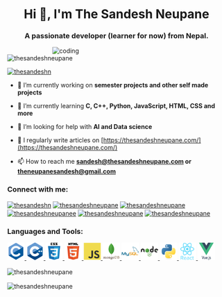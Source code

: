 <h1 align="center">Hi 👋, I'm The Sandesh Neupane</h1>
<h3 align="center">A passionate developer (learner for now) from Nepal.</h3>
<img align ="right" alt = "coding" width = "400" src = "https://i.pinimg.com/originals/84/88/9a/84889ad9e996c2c74ffdf33e73378c66.gif">

<p align="left"> <img src="https://komarev.com/ghpvc/?username=thesandeshneupane&label=Profile%20views&color=0e75b6&style=flat" alt="thesandeshneupane" /> </p>


<p align="left"> <a href="https://thesandeshneupane.com/" target="blank"><img src="https://img.shields.io/twitter/follow/thesandeshn?logo=twitter&style=for-the-badge" alt="thesandeshn" /></a> </p>

- 🔭 I’m currently working on **semester projects and other self made projects**

- 🌱 I’m currently learning **C, C++, Python, JavaScript, HTML, CSS and more**

- 🤝 I’m looking for help with **AI and Data science**

- 📝 I regularly write articles on [https://thesandeshneupane.com/](https://thesandeshneupane.com/)

- 📫 How to reach me **sandesh@thesandeshneupane.com or theneupanesandesh@gmail.com**

<h3 align="left">Connect with me:</h3>
<p align="left">
<a href="https://x.com/thesandeshn" target="blank"><img align="center" src="https://raw.githubusercontent.com/rahuldkjain/github-profile-readme-generator/master/src/images/icons/Social/twitter.svg" alt="thesandeshn" height="30" width="40" /></a>
<a href="https://www.linkedin.com/in/thesandeshneupane/" target="blank"><img align="center" src="https://raw.githubusercontent.com/rahuldkjain/github-profile-readme-generator/master/src/images/icons/Social/linked-in-alt.svg" alt="thesandeshneupane" height="30" width="40" /></a>
<a href="https://stackoverflow.com/users/thesandeshneupane" target="blank"><img align="center" src="https://raw.githubusercontent.com/rahuldkjain/github-profile-readme-generator/master/src/images/icons/Social/stack-overflow.svg" alt="thesandeshneupane" height="30" width="40" /></a>
<a href="https://fb.com/thesandeshneupanee" target="blank"><img align="center" src="https://raw.githubusercontent.com/rahuldkjain/github-profile-readme-generator/master/src/images/icons/Social/facebook.svg" alt="thesandeshneupanee" height="30" width="40" /></a>
<a href="https://instagram.com/thesandeshneupane" target="blank"><img align="center" src="https://raw.githubusercontent.com/rahuldkjain/github-profile-readme-generator/master/src/images/icons/Social/instagram.svg" alt="thesandeshneupane" height="30" width="40" /></a>
<a href="https://www.youtube.com/c/thesandeshneupane" target="blank"><img align="center" src="https://raw.githubusercontent.com/rahuldkjain/github-profile-readme-generator/master/src/images/icons/Social/youtube.svg" alt="thesandeshneupane" height="30" width="40" /></a>
</p>

<h3 align="left">Languages and Tools:</h3>
<p align="left"> <a href="https://www.cprogramming.com/" target="_blank" rel="noreferrer"> <img src="https://raw.githubusercontent.com/devicons/devicon/master/icons/c/c-original.svg" alt="c" width="40" height="40"/> </a> <a href="https://www.w3schools.com/cpp/" target="_blank" rel="noreferrer"> <img src="https://raw.githubusercontent.com/devicons/devicon/master/icons/cplusplus/cplusplus-original.svg" alt="cplusplus" width="40" height="40"/> </a> <a href="https://www.w3schools.com/css/" target="_blank" rel="noreferrer"> <img src="https://raw.githubusercontent.com/devicons/devicon/master/icons/css3/css3-original-wordmark.svg" alt="css3" width="40" height="40"/> </a> <a href="https://www.w3.org/html/" target="_blank" rel="noreferrer"> <img src="https://raw.githubusercontent.com/devicons/devicon/master/icons/html5/html5-original-wordmark.svg" alt="html5" width="40" height="40"/> </a> <a href="https://developer.mozilla.org/en-US/docs/Web/JavaScript" target="_blank" rel="noreferrer"> <img src="https://raw.githubusercontent.com/devicons/devicon/master/icons/javascript/javascript-original.svg" alt="javascript" width="40" height="40"/> </a> <a href="https://www.mongodb.com/" target="_blank" rel="noreferrer"> <img src="https://raw.githubusercontent.com/devicons/devicon/master/icons/mongodb/mongodb-original-wordmark.svg" alt="mongodb" width="40" height="40"/> </a> <a href="https://www.mysql.com/" target="_blank" rel="noreferrer"> <img src="https://raw.githubusercontent.com/devicons/devicon/master/icons/mysql/mysql-original-wordmark.svg" alt="mysql" width="40" height="40"/> </a> <a href="https://nodejs.org" target="_blank" rel="noreferrer"> <img src="https://raw.githubusercontent.com/devicons/devicon/master/icons/nodejs/nodejs-original-wordmark.svg" alt="nodejs" width="40" height="40"/> </a> <a href="https://www.python.org" target="_blank" rel="noreferrer"> <img src="https://raw.githubusercontent.com/devicons/devicon/master/icons/python/python-original.svg" alt="python" width="40" height="40"/> </a> <a href="https://reactjs.org/" target="_blank" rel="noreferrer"> <img src="https://raw.githubusercontent.com/devicons/devicon/master/icons/react/react-original-wordmark.svg" alt="react" width="40" height="40"/> </a> <a href="https://vuejs.org/" target="_blank" rel="noreferrer"> <img src="https://raw.githubusercontent.com/devicons/devicon/master/icons/vuejs/vuejs-original-wordmark.svg" alt="vuejs" width="40" height="40"/> </a> </p>

<p><img align="center" src="https://github-readme-stats.vercel.app/api/top-langs?username=thesandeshneupane&show_icons=true&locale=en&layout=compact" alt="thesandeshneupane" /></p>

<p><img align="center" src="https://github-readme-streak-stats.herokuapp.com/?user=thesandeshneupane&" alt="thesandeshneupane" /></p>
